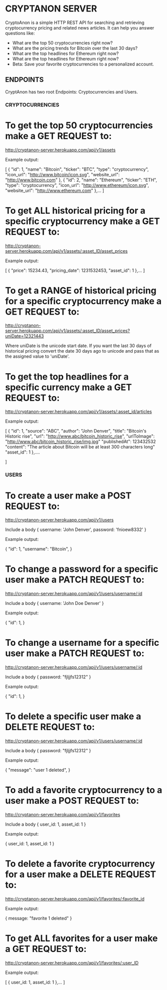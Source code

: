 # CRYPTANON SERVER
CryptoAnon is a simple HTTP REST API for searching and retrieving cryptocurrency pricing and related news articles. It can help you answer questions like:

* What are the top 50 cryptocurrencies right now?
* What are the pricing trends for Bitcoin over the last 30 days?
* What are the top headlines for Ethereum right now?
* What are the top headlines for Ethereum right now?
* Beta: Save your favorite cryptocurrencies to a personalized account.


## ENDPOINTS
CryptAnon has two root Endpoints: Cryptocurrencies and Users.

### CRYPTOCURRENCIES

# To get the top 50 cryptocurrencies make a GET REQUEST to:

http://cryptanon-server.herokuapp.com/api/v1/assets

Example output:

[
  {
    "id": 1,
    "name": "Bitcoin",
    "ticker": "BTC",
    "type": "cryptocurrency",
    "icon_url": "http://www.bitcoin/icon.svg",
    "website_url": "http://www.bitcoin.com"
  },
  {
    "id": 2,
    "name": "Ethereum",
    "ticker": "ETH",
    "type": "cryptocurrency",
    "icon_url": "http://www.ethereum/icon.svg",
    "website_url": "http://www.ethereum.com"
  },...
]

# To get ALL historical pricing for a specific cryptocurrency make a GET REQUEST to:

http://cryptanon-server.herokuapp.com/api/v1/assets/:asset_ID/asset_prices

Example output:

[
  {
    "price": 15234.43,
    "pricing_date": 1231532453,
    "asset_id": 1
  },...
]

# To get a RANGE of historical pricing for a specific cryptocurrency make a GET REQUEST to:

http://cryptanon-server.herokuapp.com/api/v1/assets/:asset_ID/asset_prices?uniDate=12321443

Where uniDate is the unicode start date.  If you want the last 30 days of historical pricing convert the date 30 days ago to unicode and pass that as the assigned value to 'uniDate'.

# To get the top headlines for a specific currency make a GET REQUEST to:

http://cryptanon-server.herokuapp.com/api/v1/assets/:asset_id/articles

Example output:

[
  {
    "id": 1,
    "source": "ABC",
    "author": "John Denver",
    "title": "Bitcoin's Historic rise",
    "url": "http://www.abc/bitcoin_historic_rise",
    "urlToImage": "http://www.abc/bitcoin_historic_rise/img.jpg"
    "publishedAt": 123432532
    "content": "The article about Bitcoin will be at least 300 characters long"
    "asset_id": 1
  },....
  
]


### USERS

# To create a user make a POST REQUEST to:

http://cryptanon-server.herokuapp.com/api/v1/users

Include a body {
  username: 'John Denver',
  password: 'fnioew8332'
}

Example output:

  {
    "id": 1,
    "username": "Bitcoin",
  }

# To change a password for a specific user make a PATCH REQUEST to:

http://cryptanon-server.herokuapp.com/api/v1/users/username/:id

Include a body {
  username: 'John Doe Denver'
}

Example output:

  {
    "id": 1,
  }

# To change a username for a specific user make a PATCH REQUEST to:

http://cryptanon-server.herokuapp.com/api/v1/users/username/:id

Include a body {
  password: "fjljjfs12312"
}

Example output:

  {
    "id": 1,
  }

# To delete a specific user make a DELETE REQUEST to:

http://cryptanon-server.herokuapp.com/api/v1/users/username/:id

Include a body {
  password: "fjljjfs12312"
}

Example output:

  {
    "message": "user 1 deleted",
  }

# To add a favorite cryptocurrency to a user make a POST REQUEST to:

http://cryptanon-server.herokuapp.com/api/v1/favorites

Include a body {
  user_id: 1,
  asset_id: 1
}

Example output:

  {
    user_id: 1,
    asset_id: 1
  }

# To delete a favorite cryptocurrency for a user make a DELETE REQUEST to:

http://cryptanon-server.herokuapp.com/api/v1/favorites/:favorite_id

Example output:

  {
    message: "favorite 1 deleted"
  }

# To get ALL favorites for a user make a GET REQUEST to:

http://cryptanon-server.herokuapp.com/api/v1/favorites/:user_ID

Example output:

 [
    {
      user_id: 1,
      asset_id: 1
    },...
 ]

